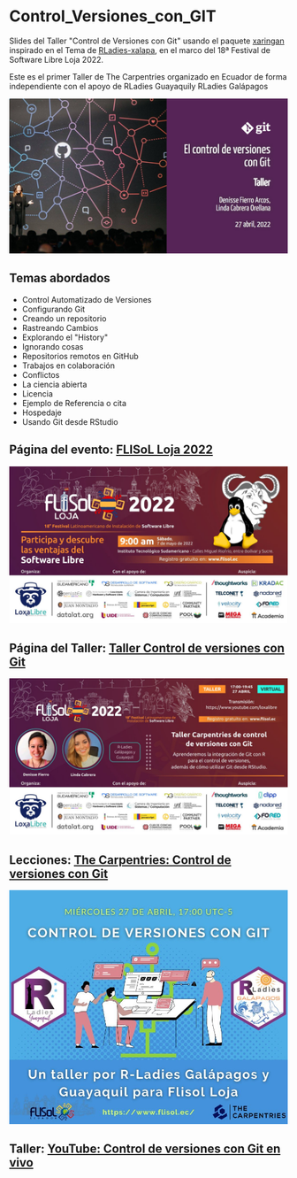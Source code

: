 # Control_Versiones_con_GIT

Slides del Taller "Control de Versiones con Git" usando el paquete [xaringan](https://github.com/yihui/xaringan#xaringan) inspirado en el Tema de [RLadies-xalapa](https://spcanelon.github.io/xaringan-rladies-xalapa/index.html), en el marco del 18ª Festival de Software Libre Loja 2022.

Este es el primer Taller de The Carpentries organizado en Ecuador de forma independiente con el apoyo de RLadies Guayaquily RLadies Galápagos

![](img/portada.jpg)


## Temas abordados

* Control Automatizado de Versiones
* Configurando Git
* Creando un repositorio
* Rastreando Cambios
* Explorando el "History"
* Ignorando cosas
* Repositorios remotos en GitHub
* Trabajos en colaboración
* Conflictos
* La ciencia abierta
* Licencia
* Ejemplo de Referencia o cita
* Hospedaje
* Usando Git desde RStudio


## Página del evento: [FLISoL Loja 2022](https://www.flisol.ec/)
![](img/flisol_Loja.jpg)

## Página del Taller: [Taller Control de versiones con Git](https://lidefi87.github.io/2022-04-26-control-version-Git/)
![](img/posterTaller.jpg)

## Lecciones: [The Carpentries: Control de versiones con Git](https://swcarpentry.github.io/git-novice-es/)
![](img/leccionesTC.jpg)

## Taller: [YouTube: Control de versiones con Git en vivo](https://www.youtube.com/watch?v=zhDGiDqLQxo)

